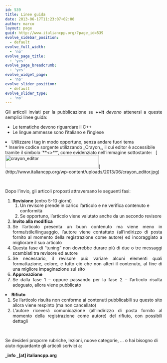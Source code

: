 ```yaml
---
id: 539
title: Linee guida
date: 2013-06-17T11:23:07+02:00
author: marco
layout: page
guid: http://www.italiancpp.org/?page_id=539
evolve_sidebar_position:
  - default
evolve_full_width:
  - 'no'
evolve_page_title:
  - 'yes'
evolve_page_breadcrumb:
  - 'yes'
evolve_widget_page:
  - 'no'
evolve_slider_position:
  - default
evolve_slider_type:
  - 'no'
---
```

<p style="text-align: justify;">
  Gli articoli inviati per la pubblicazione su <strong>++it</strong> <i>devono </i>attenersi a queste semplici linee guida:
</p>

  * Le tematiche devono riguardare il C++<span style="color: #ffffff;"><br /> </span>
  * <span style="line-height: 12px;">Le lingue ammesse sono l&#8217;italiano e l&#8217;inglese<span style="color: #ffffff;"><br /> </span></span>
<li style="text-align: justify;">
  <span style="line-height: 12px;">Utilizzare i tag in modo opportuno, senza andare fuori tema<span style="color: #ffffff;"><br /> </span></span>
</li>
  * Inserire codice sorgente utilizzando _Crayon_, il cui editor è accessibile tramite il simbolo &#8216;**<>**&#8216;, come evidenziato nell&#8217;immagine sottostante:  
    <span style="color: #ffffff;"> </span>  
    [<img loading="lazy" class="alignnone size-medium wp-image-540" src="http://www.italiancpp.org/wp-content/uploads/2013/06/crayon_editor-300x42.jpg" alt="crayon_editor" width="300" height="42" srcset="http://192.168.64.2/wordpress/wp-content/uploads/2013/06/crayon_editor-300x42.jpg 300w, http://192.168.64.2/wordpress/wp-content/uploads/2013/06/crayon_editor.jpg 506w" sizes="(max-width: 300px) 100vw, 300px" />](http://www.italiancpp.org/wp-content/uploads/2013/06/crayon_editor.jpg)

<span style="color: #ffffff;"> </span>

Dopo l&#8217;invio, gli articoli proposti attraversano le seguenti fasi:

  1. <span style="line-height: 12px;"><strong>Revisione</strong> (entro 5-10 giorni)</span> 
      1. Un revisore prende in carico l&#8217;articolo e ne verifica contenuto e conformità
      2. Se opportuno, l&#8217;articolo viene valutato anche da un secondo revisore
  2. **Invito alla modifica** 
    <li style="text-align: justify;">
      Se l&#8217;articolo presenta un buon contenuto ma viene meno in forma/stile/linguaggio, l&#8217;autore viene contattato (all&#8217;indirizzo di posta fornito al momento della registrazione come autore) ed incoraggiato a migliorare il suo articolo
    </li>
    <li style="text-align: justify;">
      Questa fase di &#8220;tuning&#8221; non dovrebbe durare più di due o tre messaggi scambiati tra revisore ed autore
    </li>
    <li style="text-align: justify;">
      Se necessario, il revisore può variare alcuni elementi quali formattazione, colore, e tutto ciò che non alteri il contenuto, al fine di una migliore impaginazione sul sito
    </li>
  3. **Approvazione** 
    <li style="text-align: justify;">
      Se dalla fase 1 &#8211; oppure passando per la fase 2 &#8211; l&#8217;articolo risulta adeguato, allora viene pubblicato
    </li>
<li style="text-align: justify;">
  <strong>Rifiuto</strong> <ol>
    <li style="text-align: justify;">
      Se l&#8217;articolo risulta non conforme ai contenuti pubblicabili su questo sito allora viene respinto (ma non cancellato)
    </li>
    <li style="text-align: justify;">
      L&#8217;autore riceverà comunicazione (all&#8217;indirizzo di posta fornito al momento della registrazione come autore) del rifiuto, con possibili dettagli
    </li>
  </ol>
</li>

<span style="color: #ffffff;"> </span>

Se desideri proporre rubriche, lezioni, nuove categorie, &#8230; o hai bisogno di aiuto riguardante gli articoli scrivici a:

**_info _[at] italiancpp.org**